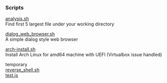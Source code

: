 ### Scripts  
[analysis.sh](scripts/analysis.sh)  
Find first 5 largest file under your working directory  

[dialog_web_browser.sh](scripts/dialog_web_browser.sh)  
A simple dialog style web browser  

[arch-install.sh](scripts/arch-install.sh)  
Install Arch Linux for amd64 machine with UEFI (Virtualbox issue handled)  

temporary  
[reverse_shell.sh](scripts/reverse_shell.sh)  
[test.js](scripts/test.js)  
